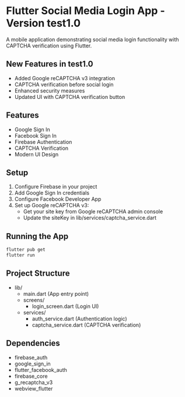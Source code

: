 # Flutter Social Media Login App - Version test1.0

A mobile application demonstrating social media login functionality with CAPTCHA verification using Flutter.

## New Features in test1.0
- Added Google reCAPTCHA v3 integration
- CAPTCHA verification before social login
- Enhanced security measures
- Updated UI with CAPTCHA verification button

## Features
- Google Sign In
- Facebook Sign In
- Firebase Authentication
- CAPTCHA Verification
- Modern UI Design

## Setup

1. Configure Firebase in your project
2. Add Google Sign In credentials
3. Configure Facebook Developer App
4. Set up Google reCAPTCHA v3:
   - Get your site key from Google reCAPTCHA admin console
   - Update the siteKey in lib/services/captcha_service.dart

## Running the App

```bash
flutter pub get
flutter run
```

## Project Structure

- lib/
  - main.dart (App entry point)
  - screens/
    - login_screen.dart (Login UI)
  - services/
    - auth_service.dart (Authentication logic)
    - captcha_service.dart (CAPTCHA verification)

## Dependencies

- firebase_auth
- google_sign_in
- flutter_facebook_auth
- firebase_core
- g_recaptcha_v3
- webview_flutter